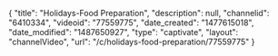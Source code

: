 {
    "title": "Holidays-Food Preparation",
    "description": null,
    "channelid": "6410334",
    "videoid": "77559775",
    "date_created": "1477615018",
    "date_modified": "1487650927",
    "type": "captivate",
    "layout": "channelVideo",
    "url": "\/c\/holidays-food-preparation\/77559775"
}
